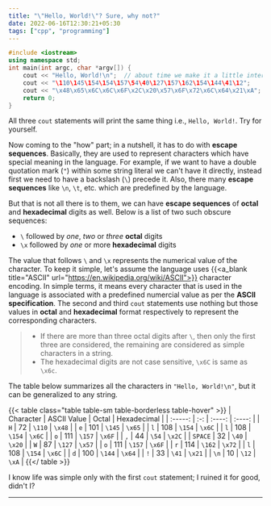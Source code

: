 ```yaml
---
title: "\"Hello, World!\"? Sure, why not?"
date: 2022-06-16T12:30:21+05:30
tags: ["cpp", "programming"]
---
```


```cpp
#include <iostream>
using namespace std;
int main(int argc, char *argv[]) {
	cout << "Hello, World!\n";  // about time we make it a little interesting
	cout << "\110\145\154\154\157\54\40\127\157\162\154\144\41\12";
	cout << "\x48\x65\x6C\x6C\x6F\x2C\x20\x57\x6F\x72\x6C\x64\x21\xA";
	return 0;
}
```
All three `cout` statements will print the same thing i.e., `Hello, World!`. Try for yourself.

Now coming to the "how" part; in a nutshell, it has to do with **escape sequences**. Basically, they are used to represent characters which have special meaning in the language. For example, if we want to have a double quotation mark (`"`) within some string literal we can't have it directly, instead first we need to have a backslash (`\`) precede it. Also, there many **escape sequences** like `\n`, `\t`, etc. which are predefined by the language.

But that is not all there is to them, we can have **escape sequences** of **octal** and **hexadecimal** digits as well. Below is a list of two such obscure sequences:
- `\` followed by _one_, _two_ or _three_ **octal** digits
- `\x` followed by _one_ or more **hexadecimal** digits

The value that follows `\` and `\x` represents the numerical value of the character. To keep it simple, let's assume the language uses {{<a_blank title="ASCII" url="https://en.wikipedia.org/wiki/ASCII">}} character encoding. In simple terms, it means every character that is used in the language is associated with a predefined numercial value as per the **ASCII specification**. The second and third `cout` statements use nothing but those values in **octal** and **hexadecimal** format respectively to represent the corresponding characters.

> - If there are more than three octal digits after `\`, then only the first three are considered, the remaining are considered as simple characters in a string.
> - The hexadecimal digits are not case sensitive, `\x6C` is same as `\x6c`.

The table below summarizes all the characters in `"Hello, World!\n"`, but it can be generalized to any string.

{{< table class="table table-sm table-borderless table-hover" >}}
| Character | ASCII Value | Octal | Hexadecimal |
| :-----: | :-: | :----: | :----: |
|   `H`   |  72 | `\110` | `\x48` |
|   `e`   | 101 | `\145` | `\x65` |
|   `l`   | 108 | `\154` | `\x6C` |
|   `l`   | 108 | `\154` | `\x6C` |
|   `o`   | 111 | `\157` | `\x6F` |
|   `,`   |  44 |  `\54` | `\x2C` |
| `SPACE` |  32 |  `\40` | `\x20` |
|   `W`   |  87 | `\127` | `\x57` |
|   `o`   | 111 | `\157` | `\x6F` |
|   `r`   | 114 | `\162` | `\x72` |
|   `l`   | 108 | `\154` | `\x6C` |
|   `d`   | 100 | `\144` | `\x64` |
|   `!`   |  33 |  `\41` | `\x21` |
|  `\n`   |  10 |  `\12` |  `\xA` |
{{</ table >}}

I know life was simple only with the first `cout` statement; I ruined it for good, didn't I?

---

